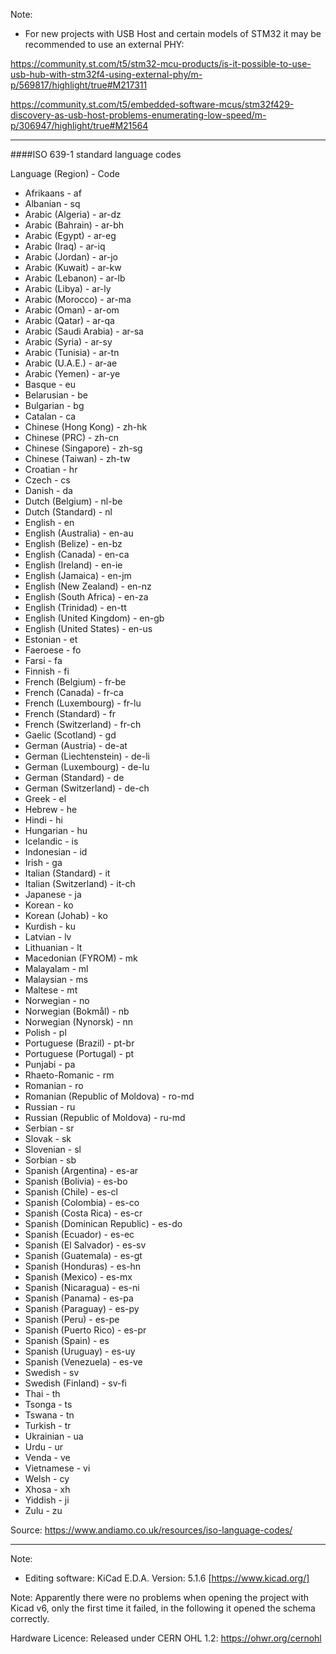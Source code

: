 Note:
- For new projects with USB Host and certain models of STM32 it may be recommended to use an external PHY:

https://community.st.com/t5/stm32-mcu-products/is-it-possible-to-use-usb-hub-with-stm32f4-using-external-phy/m-p/569817/highlight/true#M217311

https://community.st.com/t5/embedded-software-mcus/stm32f429-discovery-as-usb-host-problems-enumerating-low-speed/m-p/306947/highlight/true#M21564

---------

####ISO 639-1 standard language codes

Language (Region)	- Code
- Afrikaans - af
- Albanian - sq
- Arabic (Algeria) - ar-dz
- Arabic (Bahrain) - ar-bh
- Arabic (Egypt) - ar-eg
- Arabic (Iraq) - ar-iq
- Arabic (Jordan) - ar-jo
- Arabic (Kuwait) - ar-kw
- Arabic (Lebanon) - ar-lb
- Arabic (Libya) - ar-ly
- Arabic (Morocco) - ar-ma
- Arabic (Oman) - ar-om
- Arabic (Qatar) - ar-qa
- Arabic (Saudi Arabia) - ar-sa
- Arabic (Syria) - ar-sy
- Arabic (Tunisia) - ar-tn
- Arabic (U.A.E.) - ar-ae
- Arabic (Yemen) - ar-ye
- Basque - eu
- Belarusian - be
- Bulgarian - bg
- Catalan - ca
- Chinese (Hong Kong) - zh-hk
- Chinese (PRC) - zh-cn
- Chinese (Singapore) - zh-sg
- Chinese (Taiwan) - zh-tw
- Croatian - hr
- Czech - cs
- Danish - da
- Dutch (Belgium) - nl-be
- Dutch (Standard) - nl
- English - en
- English (Australia) - en-au
- English (Belize) - en-bz
- English (Canada) - en-ca
- English (Ireland) - en-ie
- English (Jamaica) - en-jm
- English (New Zealand) - en-nz
- English (South Africa) - en-za
- English (Trinidad) - en-tt
- English (United Kingdom) - en-gb
- English (United States) - en-us
- Estonian - et
- Faeroese - fo
- Farsi - fa
- Finnish - fi
- French (Belgium) - fr-be
- French (Canada) - fr-ca
- French (Luxembourg) - fr-lu
- French (Standard) - fr
- French (Switzerland) - fr-ch
- Gaelic (Scotland) - gd
- German (Austria) - de-at
- German (Liechtenstein) - de-li
- German (Luxembourg) - de-lu
- German (Standard) - de
- German (Switzerland) - de-ch
- Greek - el
- Hebrew - he
- Hindi - hi
- Hungarian - hu
- Icelandic - is
- Indonesian - id
- Irish - ga
- Italian (Standard) - it
- Italian (Switzerland) - it-ch
- Japanese - ja
- Korean - ko
- Korean (Johab) - ko
- Kurdish - ku
- Latvian - lv
- Lithuanian - lt
- Macedonian (FYROM) - mk
- Malayalam - ml
- Malaysian - ms
- Maltese - mt
- Norwegian - no
- Norwegian (Bokmål) - nb
- Norwegian (Nynorsk) - nn
- Polish - pl
- Portuguese (Brazil) - pt-br
- Portuguese (Portugal) - pt
- Punjabi - pa
- Rhaeto-Romanic - rm
- Romanian - ro
- Romanian (Republic of Moldova) - ro-md
- Russian - ru
- Russian (Republic of Moldova) - ru-md
- Serbian - sr
- Slovak - sk
- Slovenian - sl
- Sorbian - sb
- Spanish (Argentina) - es-ar
- Spanish (Bolivia) - es-bo
- Spanish (Chile) - es-cl
- Spanish (Colombia) - es-co
- Spanish (Costa Rica) - es-cr
- Spanish (Dominican Republic) - es-do
- Spanish (Ecuador) - es-ec
- Spanish (El Salvador) - es-sv
- Spanish (Guatemala) - es-gt
- Spanish (Honduras) - es-hn
- Spanish (Mexico) - es-mx
- Spanish (Nicaragua) - es-ni
- Spanish (Panama) - es-pa
- Spanish (Paraguay) - es-py
- Spanish (Peru) - es-pe
- Spanish (Puerto Rico) - es-pr
- Spanish (Spain) - es
- Spanish (Uruguay) - es-uy
- Spanish (Venezuela) - es-ve
- Swedish - sv
- Swedish (Finland) - sv-fi
- Thai - th
- Tsonga - ts
- Tswana - tn
- Turkish - tr
- Ukrainian - ua
- Urdu - ur
- Venda - ve
- Vietnamese - vi
- Welsh - cy
- Xhosa - xh
- Yiddish - ji
- Zulu - zu

Source: https://www.andiamo.co.uk/resources/iso-language-codes/

---------

Note:
- Editing software: KiCad E.D.A. Version: 5.1.6 [https://www.kicad.org/]

Note: Apparently there were no problems when opening the project with Kicad v6, only the first time it failed, in the following it opened the schema correctly.

Hardware Licence:
Released under CERN OHL 1.2: https://ohwr.org/cernohl
